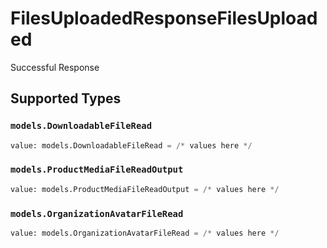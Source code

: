 # FilesUploadedResponseFilesUploaded

Successful Response


## Supported Types

### `models.DownloadableFileRead`

```python
value: models.DownloadableFileRead = /* values here */
```

### `models.ProductMediaFileReadOutput`

```python
value: models.ProductMediaFileReadOutput = /* values here */
```

### `models.OrganizationAvatarFileRead`

```python
value: models.OrganizationAvatarFileRead = /* values here */
```

